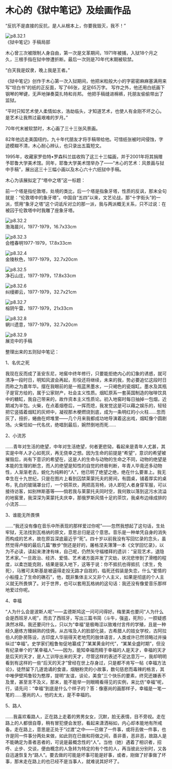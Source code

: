 # 木心的《狱中笔记》及绘画作品

​“反抗不是直接的反抗，是人从根本上，你要我毁灭，我不！”

![p8.32.1](./images/8.32.1.png)  
《狱中笔记》手稿局部

木心曾三次被限制人身自由，第一次是文革期间，1971年被捕，入狱18个月之久，三根手指在狱中惨遭折断。最后一次则是70年代末期被软禁。

“白天我是奴隶，晚上我是王者。”

《狱中笔记》创作于木心第一次入狱期间，他把米粒般大小的字密密麻麻塞满用来写“坦白书”的纸的正反面，写了66张，足足65万字。
写作之外，他还用白纸画下钢琴的琴键，无声地弹奏莫扎特和肖邦。
他把手稿缝进棉裤，托朋友偷偷带出了监狱。

“平时只知艺术使人柔情如水，浩劫临头，才知道艺术，也使人有金刚不坏之心。是艺术让我熬过最艰难的岁月。”

70年代末被软禁时，木心画了三十三张风景画。

82年他远走美国纽约，九十年代朋友才将手稿带给他。可惜纸张被时间侵蚀，字迹模糊不清，木心耐心辨认，也只录出五篇短文。

1995年，收藏家罗伯特•罗森科兰兹收购了这三十三幅画，并于2001年将其捐赠予耶鲁大学美术馆。同年，耶鲁大学美术馆举办了——“木心的艺术：风景画与狱中手稿”，展出这三十三幅小画以及木心六十六纸狱中手稿。

木心为该展拟定了“塔中之塔”这一标题：

前一个塔是指伦敦塔，处境的类比，后一个塔是指象牙塔，性质的反讽，那末全句就是：“伦敦塔中的象牙塔”。中国自“五四”以来，文艺论战，那“十字街头”的一派，惯用“象牙之塔”这个词诋斥对立的那一派，我与两派概无关系，只不过说：在被囚于伦敦塔中时我雕了座象牙塔。

![p8.32.2](./images/8.32.2.jpg)  
渤海晨兴，1977-1979，16.7x33cm

![p8.32.3](./images/8.32.3.jpg)  
会稽春明1977-1979，17.8x33cm

![p8.32.4](./images/8.32.4.png)  
金陵秋色，1977-1979，32.7x20cm

![p8.32.5](./images/8.32.5.jpg)  
净石山庄，1977-1979，17.8x33cm

![p8.32.6](./images/8.32.6.jpg)  
纠缦卿云，1977-1979，32.7x21cm

![p8.32.7](./images/8.32.7.jpg)  
榕阴午雷，1977-1979，21x33cm

![p8.32.8](./images/8.32.8.jpg)  
辋川遗意，1977-1979，32.7x20cm

![p8.32.9](./images/8.32.9.jpg)  
展览中的手稿

整理出来的五则狱中笔记：

1、名优之死

我现在反而成了圣安东尼，地窖中终年修行，只要能拒绝内心的幻象的诱惑，就可清净一段时日，明知风波会再起，形役还将继续，未来的我，势必要追忆这段时日而称之为嘉年华。摆在我眼前的是一瓶蓝黑墨水，一只褐色的瓷烟缸。墨水及其瓶子是官方给的，属于公家财产，社会主义性质。烟缸原系一套英国制造的咖啡饮具中的糖缸，我自己带来的，故作资本主义性质论。初入地窖时每日抽掉一包烟，近期减为半包。火柴，在点着烟卷后，一挥而熄，我发觉这是可以藉之娱乐的，轻轻把它竖插着烟缸的灰烬中，凝视那木梗燃烧到底，成为一条明红的小火柱……忽而灰了，扭折，蜷曲在烬堆里——几个月来我都成功地导演着这出戏，烟缸像个圆剧场。火柴恰如一代名优，绝唱到最后，婉然倒地而死……

2、小流苏

……青年对生活的绝望，中年对生活绝望，何者更悲恸，看起来是青年人尤甚，其实是中年人才心如死灰，再无侥幸之想。因为生命的前提是“希望”，意识的希望被摧毁后，尚有下意识的希望在，这是人的生命与动物的生命之不同，动物的绝望是本能的生理的断念，而人的绝望是知性的自觉的终极判断，年青人毕竟还多动物性，人渐渐老去，蜕化为纯粹的“人”，他已明了绝望之绝，绝在什么要害上。我无幸生在十九世纪，只是在图片上看到囚禁莱蒙托夫的房间，有圆桌，铺着厚实的桌布，乳白的玻璃罩台灯，一个铜茶炊，两把高背椅，诗人即犯人者身穿军服，可以接待访客，如别林斯基等——倘若我与莱蒙托夫同时空，我何致以落到这污水流溢的地窖里，我深深为莱蒙托夫庆幸，那俄罗斯风情十足的茶饮，我桌布边缘成排的小流苏……

3、谁能无所畏惧

……“我还没有像在音乐中所表现的那样爱过你呢”——忽然我想起了这句话，生处牢狱，无法找到瓦格纳的原文，意思总归是这个意思。音乐是一种单凭自身的消失而构成的艺术，故在原旨深底最近乎“死”。四十岁以前我没有写回忆录的念头，虽然觉得卢梭的最后几篇“散步”倒还是好的，屠格涅夫薄薄一本《文学回忆录》，以为不必读，读起来津津有味，自己呢，仍然矢守福楼拜的遗训：“呈现艺术，退隐艺术家。”一旦政治、经济、爱情、艺术诸方面并发了灾劫，状况悲惨到了滑稽的程度，以柔岂能克刚，结果是驱入地下，这等于说：你不抵抗也得抵抗（求生，免死），马雅可夫斯基是被逼得走投无路才自戕的，临死还假装是失恋，什么“爱情的小船撞上了生命的礁石”，他，既非集体主义又非个人主义，如果是彻底的个人主义就无所畏惧了。对于世界，也可以套用瓦格纳的这句话：我还没有像爱音乐那样地爱过你呢。

4、幸福

“人为什么会是波斯人呢”——孟德斯鸠这一问可问得好。梅里美也要问“人为什么会是西班牙人呢”，而去了西班牙，写出三篇书简（斗牛，强盗，死刑），一腔疑惑涣然冰释。我还要问什么，只以为“幸福”是极晦涩以致难付言传的学殖，且是一种经久磨练方臻娴熟的伎俩，从古埃及人的脸部化装，古希腊人的妓女学校，古阿拉伯人的卧房陈设，古印度人华丽得天老地荒的肢体语言，人类或许已然领略过并操纵过“幸福”。史学家们粗鲁匆促地纂成了“某某黄金时代”，“某某全盛时期”，但没有纪录单个的“某幸福人”——因为，能知幸福而精于幸福的人是天才，幸福的天才是后天的天才，是人工训导出来的天才，尽管这样的表述不足达意万一，我却明明看到有这样的一些“后天的天才”曾经在世上存身过，只是都不肯写一帖《幸福方法论》，徒然留下几道诡谲的食谱，烟魅粉灵的小故事，数句慈悲而毒辣的格言，其中唯伊壁鸠鲁较为憨厚，提明“友谊，谈论，美食”三个快乐的要素，终究还嫌表不及里，甚至言不及义，那末，能不能举一则眼睛看得见的实例，来比仿“幸福”呢，行，请先问：“幸福”到底是什么个样子的？答：像塞尚的画那样子，幸福是一笔一笔的……塞尚的人，他的太太，是不幸福的。

5、路人

……我喜欢看路人，正在路上走着的男男女女，沉默，脸无表情，目不旁视。走在路上的人都很自尊，稍有冒犯便会发怒，看起来潇洒裕如，内心却本能地有所戒备。走在路上，意思是正处于“过渡”之中——已做了一件事，或将去做一件事，也许是同一件事分两处来做，如此则在已做和将做之间，善非善，恶非恶，故路人是不能确定为善者恶者的，可说是最概念性的“人”。当他（她）遇着了相识者，招呼、止步、交谈，便由概念的人急转为特定的有个性的人，再当彼此分别时，又各自迅速恢复为“路人”。要去做的可能是坏事可能是好事，或者，刚做了好事做了坏事，那末走在路上的也已经不是当事人，就难说其好坏了。
